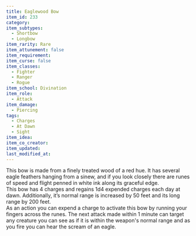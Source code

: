 ```yaml
---
title: Eaglewood Bow
item_id: 233
category: 
item_subtypes: 
  - Shortbow
  - Longbow
item_rarity: Rare
item_attunement: false
item_requirement: 
item_curse: false
item_classes: 
  - Fighter
  - Ranger
  - Rogue
item_school: Divination
item_role: 
  - Attack
item_damage: 
  - Piercing
tags:
  - Charges
  - At Dawn
  - Sight
item_idea: 
item_co_creator: 
item_updated: 
last_modified_at: 
---
```


This bow is made from a finely treated wood of a red hue. It has several eagle feathers hanging from a sinew, and if you look closely there are runes of speed and flight penned in white ink along its graceful edge.  
This bow has 4 charges and regains 1d4 expended charges each day at dawn. Additionally, it’s normal range is increased by 50 feet and its long range by 200 feet.  
As an action you can expend a charge to activate this bow by running your fingers across the runes. The next attack made within 1 minute can target any creature you can see as if it is within the weapon's normal range and as you fire you can hear the scream of an eagle.
